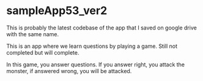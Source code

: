 # sampleApp53_ver2
This is probably the latest codebase of the app that I saved on google drive with the same name.

This is an app where we learn questions by playing a game. Still not completed but will complete.

In this game, you answer questions. If you answer right, you attack the monster, if answered wrong, you will be attacked.
